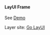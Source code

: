 #### LayUI Frame

See [Demo](https://849989428.github.io/layer-demo/)


Layer site: [Go LayUI](https://www.layui.com/)
